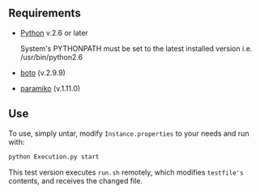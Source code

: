 Requirements
------------

- [Python](http://www.python.org/download/) v.2.6 or later

  System's PYTHONPATH must be set to the latest installed version i.e. /usr/bin/python2.6
- [boto](https://github.com/boto/boto) (v.2.9.9)
- [paramiko](https://github.com/paramiko/paramiko/) (v.1.11.0)

Use
---------
To use, simply untar, modify `Instance.properties` to your needs and run with:

```bash
python Execution.py start
```

This test version executes `run.sh` remotely, which modifies `testfile's` contents, and receives the changed file.
